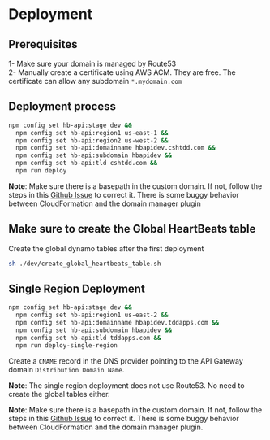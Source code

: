 # Deployment  

## Prerequisites  
  
1- Make sure your domain is managed by Route53  
2- Manually create a certificate using AWS ACM. They are free. The certificate can allow any subdomain `*.mydomain.com`  

## Deployment process  

```bash
npm config set hb-api:stage dev &&
  npm config set hb-api:region1 us-east-1 &&
  npm config set hb-api:region2 us-west-2 &&
  npm config set hb-api:domainname hbapidev.cshtdd.com &&
  npm config set hb-api:subdomain hbapidev &&
  npm config set hb-api:tld cshtdd.com &&
  npm run deploy
```

**Note**: Make sure there is a basepath in the custom domain. If not, follow the steps in this [Github Issue](https://github.com/amplify-education/serverless-domain-manager/issues/57) to correct it. There is some buggy behavior between CloudFormation and the domain manager plugin

## Make sure to create the Global HeartBeats table  

Create the global dynamo tables after the first deployment  

```bash
sh ./dev/create_global_heartbeats_table.sh
```

## Single Region Deployment  

```bash
npm config set hb-api:stage dev &&
  npm config set hb-api:region1 us-east-2 &&
  npm config set hb-api:domainname hbapidev.tddapps.com &&
  npm config set hb-api:subdomain hbapidev &&
  npm config set hb-api:tld tddapps.com &&
  npm run deploy-single-region
```

Create a `CNAME` record in the DNS provider pointing to the API Gateway domain `Distribution Domain Name`.

**Note**: The single region deployment does not use Route53. No need to create the global tables either.  

**Note**: Make sure there is a basepath in the custom domain. If not, follow the steps in this [Github Issue](https://github.com/amplify-education/serverless-domain-manager/issues/57) to correct it. There is some buggy behavior between CloudFormation and the domain manager plugin.

